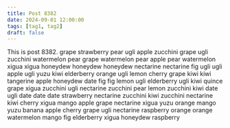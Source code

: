 ```yaml
---
title: Post 8382
date: 2024-09-01 12:00:00
tags: [tag1, tag2]
draft: false
---
```

This is post 8382.
grape
strawberry
pear
ugli
apple
zucchini
grape
ugli
zucchini
watermelon
pear
grape
watermelon
pear
apple
pear
watermelon
xigua
xigua
honeydew
honeydew
honeydew
nectarine
nectarine
fig
ugli
ugli
apple
ugli
yuzu
kiwi
elderberry
orange
ugli
lemon
cherry
grape
kiwi
kiwi
tangerine
apple
honeydew
date
fig
fig
lemon
ugli
elderberry
ugli
kiwi
quince
grape
xigua
zucchini
ugli
nectarine
zucchini
pear
lemon
zucchini
kiwi
date
ugli
date
date
date
strawberry
nectarine
zucchini
kiwi
zucchini
nectarine
kiwi
cherry
xigua
mango
apple
grape
nectarine
xigua
yuzu
orange
mango
yuzu
banana
apple
cherry
grape
ugli
nectarine
raspberry
orange
orange
watermelon
mango
fig
elderberry
xigua
honeydew
raspberry
